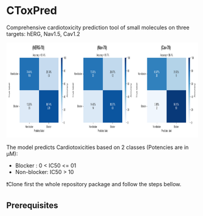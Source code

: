 # CToxPred
Comprehensive cardiotoxicity prediction tool of small molecules on three targets: hERG, Nav1.5, Cav1.2

<p align="center">
	<img src="images/All-ConfusionMatix.png" width="900" height="250" />
</p>

The model predicts Cardiotoxicities based on 2 classes (Potencies are in μM):
 - Blocker    : 0 < IC50 <= 01
 - Non-blocker: IC50 > 10


:exclamation:Clone first the whole repository package and follow the steps bellow.

## Prerequisites



